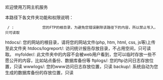 欢迎使用万网主机服务

本路径下各文件夹功能和权限说明：

     / :             您的FTP的根目录，为避免您错误删除该路径下的内容，所以禁止写入，只可读取
 htdocs/:            您的网站的根目录，请将您的网站文件(php, htm, html, css, js等)上传至此文件夹
htdocs/logreport/:   访问统计报告存放目录，不占用空间，只可读取。
  myfolder/:         此文件夹中的内容不会被web用户看到，您可以临时存放一些不愿公开的内容，比如站点备份、数据库备份等
  ftplogs/:          您的ftp访问日志存放位置，只读
  wwwlogs/:          您的www访问日志存放位置，只读
  backup/:           系统自动为您生成的数据库备份的存放位置，只读
